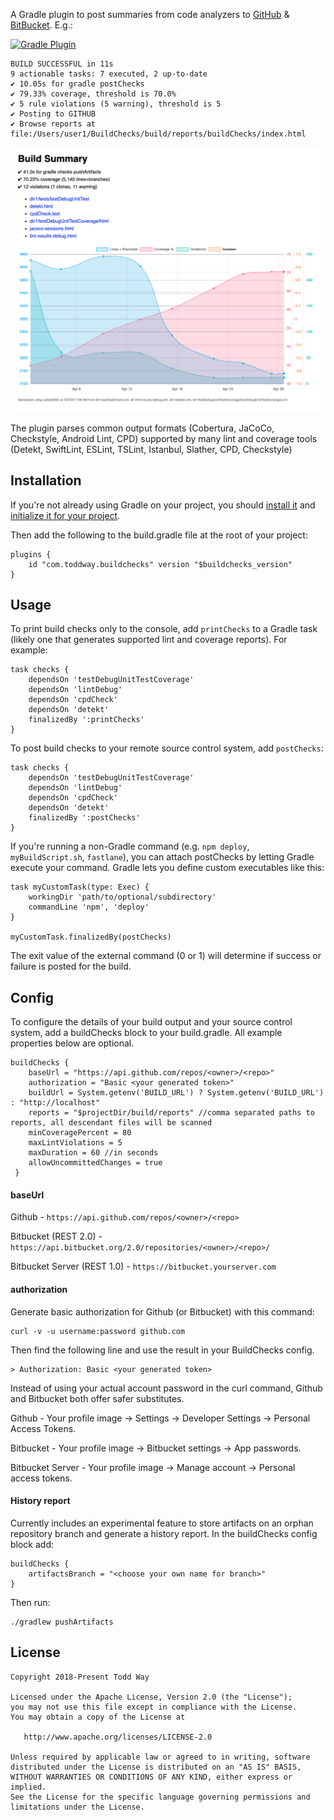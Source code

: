 A Gradle plugin to post summaries from code analyzers to [GitHub](https://developer.github.com/v3/repos/statuses/) & [BitBucket](https://developer.atlassian.com/server/bitbucket/how-tos/updating-build-status-for-commits/).  E.g.:

[ ![Gradle Plugin](https://img.shields.io/maven-metadata/v/https/plugins.gradle.org/m2/com/toddway/buildchecks/com.toddway.buildchecks.gradle.plugin/maven-metadata.xml.svg?label=Gradle%20Plugin) ](https://plugins.gradle.org/plugin/com.toddway.buildchecks)


    BUILD SUCCESSFUL in 11s
    9 actionable tasks: 7 executed, 2 up-to-date
    ✔ 10.05s for gradle postChecks
    ✔ 79.33% coverage, threshold is 70.0%
    ✔ 5 rule violations (5 warning), threshold is 5
    ✔ Posting to GITHUB
    ✔ Browse reports at file:/Users/user1/BuildChecks/build/reports/buildChecks/index.html


<img src="img/report.png"/><br/>

The plugin parses common output formats (Cobertura, JaCoCo, Checkstyle, Android Lint, CPD)
supported by many lint and coverage tools (Detekt, SwiftLint, ESLint, TSLint, Istanbul, Slather, CPD, Checkstyle)

## Installation
If you're not already using Gradle on your project,
you should [install it](https://docs.gradle.org/current/userguide/installation.html)
and [initialize it for your project](https://guides.gradle.org/creating-new-gradle-builds/).

Then add the following to the build.gradle file at the root of your project:

    plugins {
        id "com.toddway.buildchecks" version "$buildchecks_version"
    }

## Usage
To print build checks only to the console, add `printChecks` to a Gradle task (likely one that generates supported lint and coverage reports).  For example:

    task checks {
        dependsOn 'testDebugUnitTestCoverage'
        dependsOn 'lintDebug'
        dependsOn 'cpdCheck'
        dependsOn 'detekt'
        finalizedBy ':printChecks'
    }

To post build checks to your remote source control system, add `postChecks`:

    task checks {
        dependsOn 'testDebugUnitTestCoverage'
        dependsOn 'lintDebug'
        dependsOn 'cpdCheck'
        dependsOn 'detekt'
        finalizedBy ':postChecks'
    }

If you're running a non-Gradle command (e.g. `npm deploy`, `myBuildScript.sh`, `fastlane`),
you can attach postChecks by letting Gradle execute your command.
Gradle lets you define custom executables like this:

    task myCustomTask(type: Exec) {
        workingDir 'path/to/optional/subdirectory'
        commandLine 'npm', 'deploy'
    }

    myCustomTask.finalizedBy(postChecks)


The exit value of the external command (0 or 1) will determine if success or failure is posted for the build.

## Config
To configure the details of your build output and your source control system, add a buildChecks block to your build.gradle.
All example properties below are optional.

    buildChecks {
        baseUrl = "https://api.github.com/repos/<owner>/<repo>" 
        authorization = "Basic <your generated token>"
        buildUrl = System.getenv('BUILD_URL') ? System.getenv('BUILD_URL') : "http://localhost"
        reports = "$projectDir/build/reports" //comma separated paths to reports, all descendant files will be scanned
        minCoveragePercent = 80 
        maxLintViolations = 5
        maxDuration = 60 //in seconds
        allowUncommittedChanges = true
     }


#### baseUrl
Github - `https://api.github.com/repos/<owner>/<repo>`

Bitbucket (REST 2.0) - `https://api.bitbucket.org/2.0/repositories/<owner>/<repo>/`

Bitbucket Server (REST 1.0) - `https://bitbucket.yourserver.com`


#### authorization
Generate basic authorization for Github (or Bitbucket) with this command:

    curl -v -u username:password github.com
    
Then find the following line and use the result in your BuildChecks config. 

    > Authorization: Basic <your generated token>

Instead of using your actual account password in the curl command, Github and Bitbucket both offer safer substitutes.  
 
Github - Your profile image -> Settings -> Developer Settings -> Personal Access Tokens.

Bitbucket - Your profile image -> Bitbucket settings -> App passwords. 

Bitbucket Server - Your profile image -> Manage account -> Personal access tokens.


#### History report
Currently includes an experimental feature to store artifacts on an orphan repository branch and generate a history report.  In the buildChecks config block add:

    buildChecks {
        artifactsBranch = "<choose your own name for branch>"
    }

Then run:

    ./gradlew pushArtifacts


License
-------

    Copyright 2018-Present Todd Way

    Licensed under the Apache License, Version 2.0 (the "License");
    you may not use this file except in compliance with the License.
    You may obtain a copy of the License at

       http://www.apache.org/licenses/LICENSE-2.0

    Unless required by applicable law or agreed to in writing, software
    distributed under the License is distributed on an "AS IS" BASIS,
    WITHOUT WARRANTIES OR CONDITIONS OF ANY KIND, either express or implied.
    See the License for the specific language governing permissions and
    limitations under the License.
    